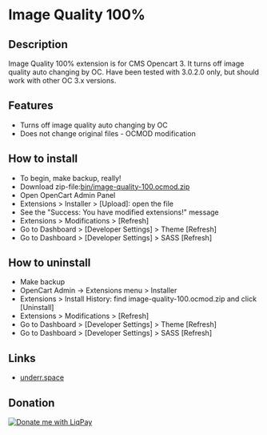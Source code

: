 # Image Quality 100%

## Description
Image Quality 100% extension is for CMS Opencart 3. It turns off image quality auto changing by OC.
Have been tested with 3.0.2.0 only, but should work with other OC 3.x versions.

## Features
* Turns off image quality auto changing by OC
* Does not change original files - OCMOD modification

## How to install
* To begin, make backup, really!
* Download zip-file:[bin/image-quality-100.ocmod.zip](https://github.com/underr-ua/ocmod3-image-quality-100/raw/master/bin/image-quality-100.ocmod.zip)
* Open OpenCart Admin Panel
* Extensions > Installer > [Upload]: open the file
* See the "Success: You have modified extensions!" message
* Extensions > Modifications > [Refresh]
* Go to Dashboard > [Developer Settings] > Theme [Refresh]
* Go to Dashboard > [Developer Settings] > SASS [Refresh]

## How to uninstall
* Make backup
* OpenCart Admin -> Extensions menu > Installer
* Extensions > Install History: find image-quality-100.ocmod.zip and click [Uninstall]
* Extensions > Modifications > [Refresh]
* Go to Dashboard > [Developer Settings] > Theme [Refresh]
* Go to Dashboard > [Developer Settings] > SASS [Refresh]

## Links
* [underr.space](https://underr.space/notes/projects/project-006.html)

## Donation
<a href='https://www.liqpay.ua/en/checkout/card/underr' target='_blank'><img src='https://image.ibb.co/nA3HoS/liqpay.png' border='0' alt='Donate me with LiqPay'/></a>
